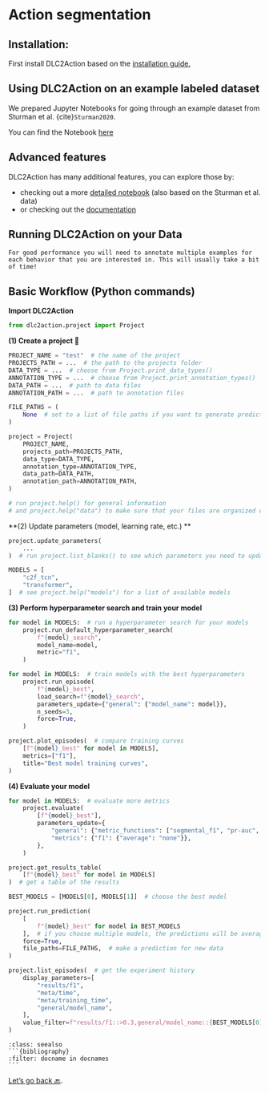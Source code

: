 # Action segmentation

## Installation:

First install DLC2Action based on the <a href="https://github.com/AlexEMG/DLC2action#installation" target="_blank">installation guide.</a>

## Using DLC2Action on an example labeled dataset

We prepared Jupyter Notebooks for going through an example dataset from Sturman et al. {cite}`Sturman2020`.

You can find the Notebook <a href="https://github.com/AlexEMG/DLC2action/blob/master/examples/minimal_notebook.ipynb" target="_blank">here</a>

## Advanced features

DLC2Action has many additional features, you can explore those by:

- checking out a more <a href="https://github.com/AlexEMG/DLC2action/blob/master/examples/demo_notebook.ipynb" target="_blank">detailed notebook</a> (also based on the Sturman et al. data)
- or checking out the <a href="https://alexemg.github.io/DLC2action/dlc2action.html" target="_blank">documentation</a>

<!---
TODO_AM: link with COLAB
[![Open in Colab](https://colab.research.google.com/assets/colab-badge.svg)](https://github.com/AlexEMG/DLC2action/blob/master/examples/minimal_notebook.ipynb)
-->

## Running DLC2Action on your Data

<!---
TODO: Link to GUI.
-->


```{note}
For good performance you will need to annotate multiple examples for each behavior that you are interested in. This will usually take a bit of time!
```

## Basic Workflow (Python commands)

**Import DLC2Action**
```python
from dlc2action.project import Project
```

**(1) Create a project 📂**
```python
PROJECT_NAME = "test"  # the name of the project
PROJECTS_PATH = ...  # the path to the projects folder
DATA_TYPE = ...  # choose from Project.print_data_types()
ANNOTATION_TYPE = ...  # choose from Project.print_annotation_types()
DATA_PATH = ...  # path to data files
ANNOTATION_PATH = ...  # path to annotation files

FILE_PATHS = (
    None  # set to a list of file paths if you want to generate predictions for new data
)

project = Project(
    PROJECT_NAME,
    projects_path=PROJECTS_PATH,
    data_type=DATA_TYPE,
    annotation_type=ANNOTATION_TYPE,
    data_path=DATA_PATH,
    annotation_path=ANNOTATION_PATH,
)

# run project.help() for general information
# and project.help("data") to make sure that your files are organized correctly
```

**(2) Update parameters (model, learning rate, etc.) **

```python
project.update_parameters(
    ...
)  # run project.list_blanks() to see which parameters you need to update

MODELS = [
    "c2f_tcn",
    "transformer",
]  # see project.help("models") for a list of available models
```

**(3) Perform hyperparameter search and train your model**

```python
for model in MODELS:  # run a hyperparameter search for your models
    project.run_default_hyperparameter_search(
        f"{model}_search",
        model_name=model,
        metric="f1",
    )

for model in MODELS:  # train models with the best hyperparameters
    project.run_episode(
        f"{model}_best",
        load_search=f"{model}_search",
        parameters_update={"general": {"model_name": model}},
        n_seeds=3,
        force=True,
    )

project.plot_episodes(  # compare training curves
    [f"{model}_best" for model in MODELS],
    metrics=["f1"],
    title="Best model training curves",
)
```


**(4) Evaluate your model**

```python
for model in MODELS:  # evaluate more metrics
    project.evaluate(
        [f"{model}_best"],
        parameters_update={
            "general": {"metric_functions": ["segmental_f1", "pr-auc", "f1"]},
            "metrics": {"f1": {"average": "none"}},
        },
    )

project.get_results_table(
    [f"{model}_best" for model in MODELS]
)  # get a table of the results

BEST_MODELS = [MODELS[0], MODELS[1]]  # choose the best model

project.run_prediction(
    [
        f"{model}_best" for model in BEST_MODELS
    ],  # if you choose multiple models, the predictions will be averaged
    force=True,
    file_paths=FILE_PATHS,  # make a prediction for new data
)

project.list_episodes(  # get the experiment history
    display_parameters=[
        "results/f1",
        "meta/time",
        "meta/training_time",
        "general/model_name",
    ],
    value_filter=f"results/f1::>0.3,general/model_name::{BEST_MODELS[0]}",
)
```

````{admonition} References
:class: seealso
```{bibliography}
:filter: docname in docnames
```
````

[Let’s go back 🔙](Day4_Practicals.md).
